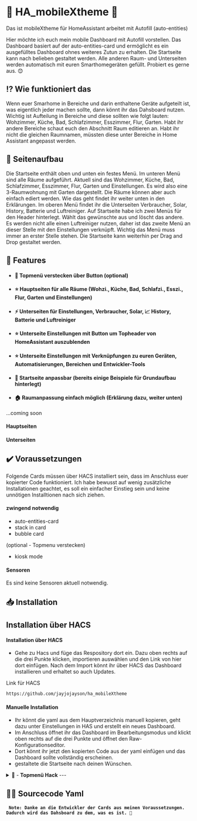 # 📱 HA_mobileXtheme 📱
Das ist mobileXtheme für HomeAssistant arbeitet mit Autofill (auto-entities)

Hier möchte ich euch mein mobile Dashboard mit Autofill vorstellen. Das Dashboard basiert auf der auto-entities-card und ermöglicht es ein ausgefülltes Dashboard ohnes weiteres Zutun zu erhalten.
Die Startseite kann nach belieben gestaltet werden. Alle anderen Raum- und Unterseiten werden automatisch mit euren Smarthomegeräten gefüllt. Probiert es gerne aus. 😊

## ⁉️ Wie funktioniert das
Wenn euer Smarhome in Bereiche und darin enthaltene Geräte aufgeteilt ist, was eigentlich jeder machen sollte, dann könnt ihr das Dahsboard nutzen. Wichtig ist Aufteilung in Bereiche und diese sollten wie folgt lauten:
Wohzimmer, Küche, Bad, Schlafzimmer, Esszimmer, Flur, Garten. Habt ihr andere Bereiche schaut euch den Abschnitt Raum editieren an. Habt ihr nicht die gleichen Raumnamen, müssten diese unter Bereiche in Home Assistant angepasst werden.

## 📝 Seitenaufbau
Die Startseite enthält oben und unten ein festes Menü. Im unteren Menü sind alle Räume aufgeführt. Aktuell sind das Wohzimmer, Küche, Bad, Schlafzimmer, Esszimmer, Flur, Garten und Einstellungen. Es wird also eine 3-Raumwohnung mit Garten dargestellt.
Die Räume können aber auch einfach ediert werden. Wie das geht findet ihr weiter unten in den Erklärungen. Im oberen Menü findet ihr die Unterseiten Verbraucher, Solar, History, Batterie und Luftreiniger.
Auf Startseite habe ich zwei Menüs für den Header hinterlegt. Wählt das gewünschte aus und löscht das andere. Es werden nicht alle einen Luftreiniger nutzen, daher ist das zweite Menü an dieser Stelle mit den Einstellungen verknüpft. Wichtig das Menü muss immer an erster Stelle stehen.
Die Startseite kann weiterhin per Drag and Drop gestaltet werden.

## 📖 Features

- #### 📣 Topmenü verstecken über Button (optional)
- #### ⭐ Hauptseiten für alle Räume (Wohzi., Küche, Bad, Schlafzi., Esszi., Flur, Garten und Einstellungen)
- #### ⚡ Unterseiten für Einstellungen, Verbraucher, Solar, 📈 History, Batterie und Luftreiniger
- #### ⭐ Unterseite Einstellungen mit Button um Topheader von HomeAssistant auszublenden
- #### ⭐ Unterseite Einstellungen mit Verknüpfungen zu euren Geräten, Automatisierungen, Bereichen und Entwickler-Tools
- #### 📱 Startseite anpassbar (bereits einige Beispiele für Grundaufbau hinterlegt)
- #### :house: Raumanpassung einfach möglich (Erklärung dazu, weiter unten)

...coming soon

#### Hauptseiten

#### Unterseiten


## ✔️ Voraussetzungen

Folgende Cards müssen über HACS installiert sein, dass im Anschluss euer kopierter Code funktioniert.
Ich habe bewusst auf wenig zusätzliche Installationen geachtet, es soll ein einfacher Einstieg sein und keine unnötigen Installtionen nach sich ziehen.

#### zwingend notwendig
- auto-entities-card
- stack in card
- bubble card

(optional - Topmenu verstecken)
- kiosk mode

#### Sensoren
Es sind keine Sensoren aktuell notwendig.

## 📥 Installation

## Installation über HACS

#### Installation über HACS
- Gehe zu Hacs und füge das Respository dort ein. Dazu oben rechts auf die drei Punkte klicken, importieren auswählen und den Link von hier dort einfügen. Nach dem Import könnt ihr über HACS das Dashboard installieren und erhaltet so auch Updates.

Link für HACS
```bash
https://github.com/jayjojayson/ha_mobileXtheme
```

#### Manuelle Installation
- Ihr könnt die yaml aus dem Hauptverzeichnis manuell kopieren, geht dazu unter Einstellungen in HAS und erstellt ein neues Dashboard.
- Im Anschluss öffnet ihr das Dashboard im Bearbeitungsmodus und klickt oben rechts auf die drei Punkte und öffnet den Raw-Konfigurationseditor.
- Dort könnt ihr jetzt den kopierten Code aus der yaml einfügen und das Dashboard sollte vollständig erscheinen.
- gestaltete die Startseite nach deinen Wünschen.

<details>
  <summary> 💬 - <b>Topmenü Hack</b> ---</summary>
  
  Um das Topmenü auf Tablet und Handy auszublenden nutze ich den Kiosk Mode von HACS.
  Einfach über HACS installieren und im Anschluss folgenden Code im Raw-Konfigurationseditor an erster Stelle einfügen.
  Erreichbar ist der Editor über die drei Punkte oben rechts, wenn man im Bearbeitungsmodus für das Dashboard ist.
  
  ```bash
    kiosk_mode:
      mobile_settings:
        hide_header: true
        ignore_entity_settings: true
        custom_width: 1280
  ```
  Es geht auch noch besser, wenn ihr unter Geräte & Dienste einen Helfer mit dem Typ Schalter und Namen kioskmode angelegt könnt ihr den 
  nachfolgenden Code wie folgt einfügen. Somit könnt ihr bequem per Schalter das Topmenü ein- oder ausblenden. Ich habe den Schalter in der Unterseite Einstellungen hinterlegt.
  
  ```bash
  kiosk_mode:
    non_admin_settings:
      hide_header: true
      hide_menubutton: true
      ignore_entity_settings: true
    entity_settings:
      - entity:
          input_boolean.kioskmode: 'on'
        hide_header: true
      - entity:
          input_boolean.kioskmode: 'off'
        hide_header: false
  ```
</details>

## 👩‍💻 Sourcecode Yaml

#### ` Note: Danke an die Entwickler der Cards aus meinen Voraussetzungen. Dadurch wird das Dahsboard zu dem, was es ist. 🤗` 
